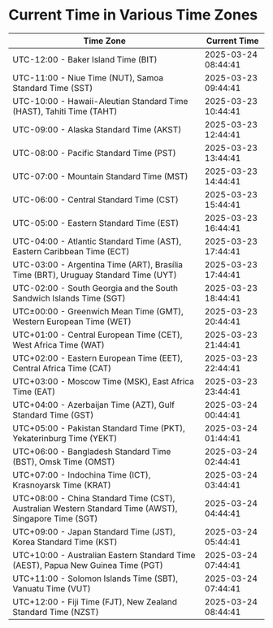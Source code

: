 # Current Time in Various Time Zones

| Time Zone | Current Time |
|-----------|--------------|
| UTC-12:00 - Baker Island Time (BIT) | 2025-03-24 08:44:41 |
| UTC-11:00 - Niue Time (NUT), Samoa Standard Time (SST) | 2025-03-23 09:44:41 |
| UTC-10:00 - Hawaii-Aleutian Standard Time (HAST), Tahiti Time (TAHT) | 2025-03-23 10:44:41 |
| UTC-09:00 - Alaska Standard Time (AKST) | 2025-03-23 12:44:41 |
| UTC-08:00 - Pacific Standard Time (PST) | 2025-03-23 13:44:41 |
| UTC-07:00 - Mountain Standard Time (MST) | 2025-03-23 14:44:41 |
| UTC-06:00 - Central Standard Time (CST) | 2025-03-23 15:44:41 |
| UTC-05:00 - Eastern Standard Time (EST) | 2025-03-23 16:44:41 |
| UTC-04:00 - Atlantic Standard Time (AST), Eastern Caribbean Time (ECT) | 2025-03-23 17:44:41 |
| UTC-03:00 - Argentina Time (ART), Brasília Time (BRT), Uruguay Standard Time (UYT) | 2025-03-23 17:44:41 |
| UTC-02:00 - South Georgia and the South Sandwich Islands Time (SGT) | 2025-03-23 18:44:41 |
| UTC±00:00 - Greenwich Mean Time (GMT), Western European Time (WET) | 2025-03-23 20:44:41 |
| UTC+01:00 - Central European Time (CET), West Africa Time (WAT) | 2025-03-23 21:44:41 |
| UTC+02:00 - Eastern European Time (EET), Central Africa Time (CAT) | 2025-03-23 22:44:41 |
| UTC+03:00 - Moscow Time (MSK), East Africa Time (EAT) | 2025-03-23 23:44:41 |
| UTC+04:00 - Azerbaijan Time (AZT), Gulf Standard Time (GST) | 2025-03-24 00:44:41 |
| UTC+05:00 - Pakistan Standard Time (PKT), Yekaterinburg Time (YEKT) | 2025-03-24 01:44:41 |
| UTC+06:00 - Bangladesh Standard Time (BST), Omsk Time (OMST) | 2025-03-24 02:44:41 |
| UTC+07:00 - Indochina Time (ICT), Krasnoyarsk Time (KRAT) | 2025-03-24 03:44:41 |
| UTC+08:00 - China Standard Time (CST), Australian Western Standard Time (AWST), Singapore Time (SGT) | 2025-03-24 04:44:41 |
| UTC+09:00 - Japan Standard Time (JST), Korea Standard Time (KST) | 2025-03-24 05:44:41 |
| UTC+10:00 - Australian Eastern Standard Time (AEST), Papua New Guinea Time (PGT) | 2025-03-24 07:44:41 |
| UTC+11:00 - Solomon Islands Time (SBT), Vanuatu Time (VUT) | 2025-03-24 07:44:41 |
| UTC+12:00 - Fiji Time (FJT), New Zealand Standard Time (NZST) | 2025-03-24 08:44:41 |
